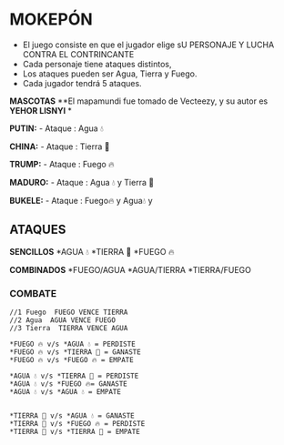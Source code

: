 # MOKEPÓN

- El juego consiste en que el jugador elige sU PERSONAJE Y LUCHA CONTRA EL CONTRINCANTE 
- Cada personaje tiene ataques distintos, 
- Los ataques pueden ser Agua, Tierra y Fuego.
- Cada jugador tendrá 5 ataques.



**MASCOTAS**
**El mapamundi fue tomado de Vecteezy, y su autor es __YEHOR LISNYI__ *

**PUTIN:**
    - Ataque : Agua 💧

**CHINA:**
    - Ataque : Tierra 🌱

**TRUMP:**
    - Ataque : Fuego 🔥

**MADURO:**
    - Ataque : Agua 💧 y Tierra 🌱 

**BUKELE:**
    - Ataque : Fuego🔥 y Agua💧 y 



## ATAQUES


**SENCILLOS**
    *AGUA 💧
    *TIERRA 🌱
    *FUEGO 🔥

**COMBINADOS**
    *FUEGO/AGUA
    *AGUA/TIERRA
    *TIERRA/FUEGO

### COMBATE
    //1 Fuego  FUEGO VENCE TIERRA
    //2 Agua  AGUA VENCE FUEGO
    //3 Tierra  TIERRA VENCE AGUA

    *FUEGO 🔥 v/s *AGUA 💧 = PERDISTE
    *FUEGO 🔥 v/s *TIERRA 🌱 = GANASTE
    *FUEGO 🔥 v/s *FUEGO 🔥 = EMPATE

    *AGUA 💧 v/s *TIERRA 🌱 = PERDISTE
    *AGUA 💧 v/s *FUEGO 🔥= GANASTE
    *AGUA 💧 v/s *AGUA 💧 = EMPATE


    *TIERRA 🌱 v/s *AGUA 💧 = GANASTE
    *TIERRA 🌱 v/s *FUEGO 🔥 = PERDISTE
    *TIERRA 🌱 v/s *TIERRA 🌱 = EMPATE


  

  